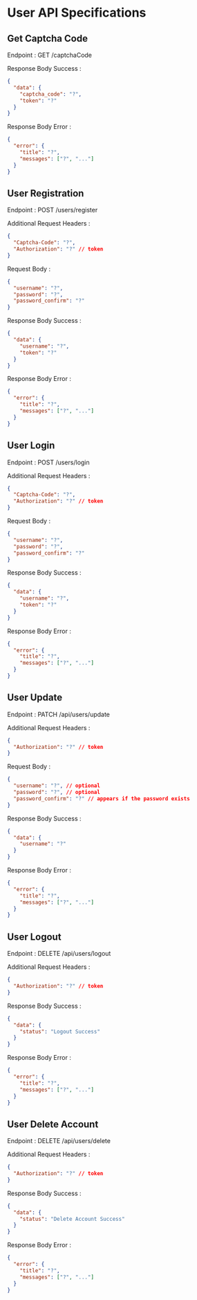 # User API Specifications

## Get Captcha Code

Endpoint : GET /captchaCode

Response Body Success :

```json
{
  "data": {
    "captcha_code": "?",
    "token": "?"
  }
}
```

Response Body Error :

```json
{
  "error": {
    "title": "?",
    "messages": ["?", "..."]
  }
}
```

## User Registration

Endpoint : POST /users/register

Additional Request Headers :

```json
{
  "Captcha-Code": "?",
  "Authorization": "?" // token
}
```

Request Body :

```json
{
  "username": "?",
  "password": "?",
  "password_confirm": "?"
}
```

Response Body Success :

```json
{
  "data": {
    "username": "?",
    "token": "?"
  }
}
```

Response Body Error :

```json
{
  "error": {
    "title": "?",
    "messages": ["?", "..."]
  }
}
```

## User Login

Endpoint : POST /users/login

Additional Request Headers :

```json
{
  "Captcha-Code": "?",
  "Authorization": "?" // token
}
```

Request Body :

```json
{
  "username": "?",
  "password": "?",
  "password_confirm": "?"
}
```

Response Body Success :

```json
{
  "data": {
    "username": "?",
    "token": "?"
  }
}
```

Response Body Error :

```json
{
  "error": {
    "title": "?",
    "messages": ["?", "..."]
  }
}
```

## User Update

Endpoint : PATCH /api/users/update

Additional Request Headers :

```json
{
  "Authorization": "?" // token
}
```

Request Body :

```json
{
  "username": "?", // optional
  "password": "?", // optional
  "password_confirm": "?" // appears if the password exists
}
```

Response Body Success :

```json
{
  "data": {
    "username": "?"
  }
}
```

Response Body Error :

```json
{
  "error": {
    "title": "?",
    "messages": ["?", "..."]
  }
}
```

## User Logout

Endpoint : DELETE /api/users/logout

Additional Request Headers :

```json
{
  "Authorization": "?" // token
}
```

Response Body Success :

```json
{
  "data": {
    "status": "Logout Success"
  }
}
```

Response Body Error :

```json
{
  "error": {
    "title": "?",
    "messages": ["?", "..."]
  }
}
```

## User Delete Account

Endpoint : DELETE /api/users/delete

Additional Request Headers :

```json
{
  "Authorization": "?" // token
}
```

Response Body Success :

```json
{
  "data": {
    "status": "Delete Account Success"
  }
}
```

Response Body Error :

```json
{
  "error": {
    "title": "?",
    "messages": ["?", "..."]
  }
}
```
